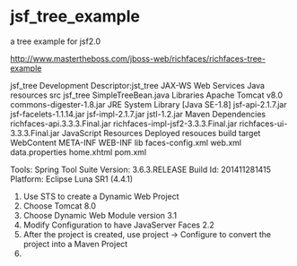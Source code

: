 # jsf_tree_example
a tree example for jsf2.0

http://www.mastertheboss.com/jboss-web/richfaces/richfaces-tree-example

jsf_tree
    Development Descriptor:jst_tree
    JAX-WS Web Services
    Java resources
      src
        jsf_tree
          SimpleTreeBean.java
      Libraries
        Apache Tomcat v8.0
        commons-digester-1.8.jar
        JRE System Library [Java SE-1.8]
        jsf-api-2.1.7.jar
        jsf-facelets-1.1.14.jar
        jsf-impl-2.1.7.jar
        jstl-1.2.jar
        Maven Dependencies
        richfaces-api.3.3.3.Final.jar
        richfaces-impl-jsf2-3.3.3.Final.jar
        richfaces-ui-3.3.3.Final.jar
    JavaScript Resources
    Deployed resouces
    build
    target
    WebContent
      META-INF
      WEB-INF
        lib
        faces-config.xml
        web.xml
      data.properties
      home.xhtml
    pom.xml
    


Tools:
Spring Tool Suite 
Version: 3.6.3.RELEASE
Build Id: 201411281415
Platform: Eclipse Luna SR1 (4.4.1)

1. Use STS to create a Dynamic Web Project
2. Choose Tomcat 8.0
3. Choose Dynamic Web Module version 3.1
4. Modify Configuration to have JavaServer Faces 2.2
5. After the project is created, use project -> Configure to convert the project into a Maven Project
6. 







